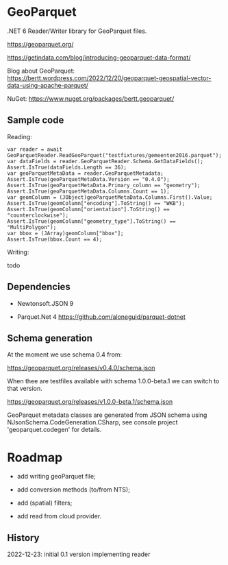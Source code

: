 # GeoParquet

.NET 6 Reader/Writer library for GeoParquet files.

https://geoparquet.org/

https://getindata.com/blog/introducing-geoparquet-data-format/

Blog about GeoParquet: https://bertt.wordpress.com/2022/12/20/geoparquet-geospatial-vector-data-using-apache-parquet/

NuGet: https://www.nuget.org/packages/bertt.geoparquet/

## Sample code

Reading:

```
var reader = await GeoParquetReader.ReadGeoParquet("testfixtures/gemeenten2016.parquet");
var dataFields = reader.GeoParquetReader.Schema.GetDataFields();
Assert.IsTrue(dataFields.Length == 36);
var geoParquetMetaData = reader.GeoParquetMetadata;
Assert.IsTrue(geoParquetMetaData.Version == "0.4.0");
Assert.IsTrue(geoParquetMetaData.Primary_column == "geometry");
Assert.IsTrue(geoParquetMetaData.Columns.Count == 1);
var geomColumn = (JObject)geoParquetMetaData.Columns.First().Value;
Assert.IsTrue(geomColumn["encoding"].ToString() == "WKB");
Assert.IsTrue(geomColumn["orientation"].ToString() == "counterclockwise");
Assert.IsTrue(geomColumn["geometry_type"].ToString() == "MultiPolygon");
var bbox = (JArray)geomColumn["bbox"];
Assert.IsTrue(bbox.Count == 4);
```

Writing: 

todo 

## Dependencies

- Newtonsoft.JSON 9

- Parquet.Net 4 https://github.com/aloneguid/parquet-dotnet

## Schema generation 

At the moment we use schema 0.4 from:

https://geoparquet.org/releases/v0.4.0/schema.json

When thee are testfiles available with schema 1.0.0-beta.1 we can switch to that version.

https://geoparquet.org/releases/v1.0.0-beta.1/schema.json

GeoParquet metadata classes are generated from JSON schema using NJsonSchema.CodeGeneration.CSharp, see console project 
'geoparquet.codegen' for details.


# Roadmap

- add writing geoParquet file;

- add conversion methods (to/from NTS);

- add (spatial) filters;

- add read from cloud provider.

## History

2022-12-23: initial 0.1 version implementing reader

